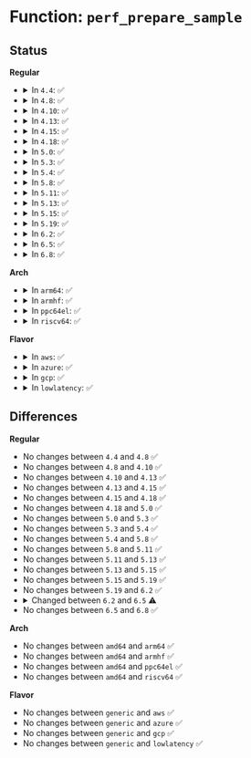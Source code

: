 # Function: <code>perf_prepare_sample</code>

## Status
<b>Regular</b>
<ul>
<li>
<details>
<summary>In <code>4.4</code>: ✅</summary>

```c
void perf_prepare_sample(struct perf_event_header *header, struct perf_sample_data *data, struct perf_event *event, struct pt_regs *regs);
```

**Collision:** Unique Global

**Inline:** No

**Transformation:** False

**Instances:**

```
In kernel/events/core.c (ffffffff811834a0)
Location: kernel/events/core.c:5493
Inline: False
Direct callers:
  - arch/x86/events/intel/ds.c:intel_pmu_drain_bts_buffer
  - kernel/events/core.c:perf_event_output
```
**Symbols:**

```
ffffffff811834a0-ffffffff811837e7: perf_prepare_sample (STB_GLOBAL)
```
</details>
</li>
<li>
<details>
<summary>In <code>4.8</code>: ✅</summary>

```c
void perf_prepare_sample(struct perf_event_header *header, struct perf_sample_data *data, struct perf_event *event, struct pt_regs *regs);
```

**Collision:** Unique Global

**Inline:** No

**Transformation:** False

**Instances:**

```
In kernel/events/core.c (ffffffff811954e0)
Location: kernel/events/core.c:5820
Inline: False
Direct callers:
  - arch/x86/events/intel/ds.c:intel_pmu_drain_bts_buffer
  - kernel/events/core.c:perf_event_output
  - kernel/events/core.c:perf_event_output_backward
  - kernel/events/core.c:perf_event_output_forward
```
**Symbols:**

```
ffffffff811954e0-ffffffff81195854: perf_prepare_sample (STB_GLOBAL)
```
</details>
</li>
<li>
<details>
<summary>In <code>4.10</code>: ✅</summary>

```c
void perf_prepare_sample(struct perf_event_header *header, struct perf_sample_data *data, struct perf_event *event, struct pt_regs *regs);
```

**Collision:** Unique Global

**Inline:** No

**Transformation:** False

**Instances:**

```
In kernel/events/core.c (ffffffff811a4f40)
Location: kernel/events/core.c:5918
Inline: False
Direct callers:
  - arch/x86/events/intel/ds.c:intel_pmu_drain_bts_buffer
  - kernel/events/core.c:perf_event_output
  - kernel/events/core.c:perf_event_output_backward
  - kernel/events/core.c:perf_event_output_forward
```
**Symbols:**

```
ffffffff811a4f40-ffffffff811a529b: perf_prepare_sample (STB_GLOBAL)
```
</details>
</li>
<li>
<details>
<summary>In <code>4.13</code>: ✅</summary>

```c
void perf_prepare_sample(struct perf_event_header *header, struct perf_sample_data *data, struct perf_event *event, struct pt_regs *regs);
```

**Collision:** Unique Global

**Inline:** No

**Transformation:** False

**Instances:**

```
In kernel/events/core.c (ffffffff811ac580)
Location: kernel/events/core.c:6014
Inline: False
Direct callers:
  - arch/x86/events/intel/ds.c:intel_pmu_drain_bts_buffer
  - kernel/events/core.c:perf_event_output
  - kernel/events/core.c:perf_event_output_backward
  - kernel/events/core.c:perf_event_output_forward
```
**Symbols:**

```
ffffffff811ac580-ffffffff811ac89d: perf_prepare_sample (STB_GLOBAL)
```
</details>
</li>
<li>
<details>
<summary>In <code>4.15</code>: ✅</summary>

```c
void perf_prepare_sample(struct perf_event_header *header, struct perf_sample_data *data, struct perf_event *event, struct pt_regs *regs);
```

**Collision:** Unique Global

**Inline:** No

**Transformation:** False

**Instances:**

```
In kernel/events/core.c (ffffffff811bff30)
Location: kernel/events/core.c:5999
Inline: False
Direct callers:
  - arch/x86/events/intel/ds.c:intel_pmu_drain_bts_buffer
  - kernel/events/core.c:perf_event_output
  - kernel/events/core.c:perf_event_output_backward
  - kernel/events/core.c:perf_event_output_forward
```
**Symbols:**

```
ffffffff811bff30-ffffffff811c03e3: perf_prepare_sample (STB_GLOBAL)
```
</details>
</li>
<li>
<details>
<summary>In <code>4.18</code>: ✅</summary>

```c
void perf_prepare_sample(struct perf_event_header *header, struct perf_sample_data *data, struct perf_event *event, struct pt_regs *regs);
```

**Collision:** Unique Global

**Inline:** No

**Transformation:** False

**Instances:**

```
In kernel/events/core.c (ffffffff811e0300)
Location: kernel/events/core.c:6373
Inline: False
Direct callers:
  - arch/x86/events/intel/ds.c:intel_pmu_drain_bts_buffer
  - kernel/events/core.c:perf_event_output
  - kernel/events/core.c:perf_event_output_backward
  - kernel/events/core.c:perf_event_output_forward
```
**Symbols:**

```
ffffffff811e0300-ffffffff811e07d1: perf_prepare_sample (STB_GLOBAL)
```
</details>
</li>
<li>
<details>
<summary>In <code>5.0</code>: ✅</summary>

```c
void perf_prepare_sample(struct perf_event_header *header, struct perf_sample_data *data, struct perf_event *event, struct pt_regs *regs);
```

**Collision:** Unique Global

**Inline:** No

**Transformation:** False

**Instances:**

```
In kernel/events/core.c (ffffffff811f0750)
Location: kernel/events/core.c:6382
Inline: False
Direct callers:
  - arch/x86/events/intel/ds.c:intel_pmu_drain_bts_buffer
  - kernel/events/core.c:perf_event_output
  - kernel/events/core.c:perf_event_output_backward
  - kernel/events/core.c:perf_event_output_forward
```
**Symbols:**

```
ffffffff811f0750-ffffffff811f0c3c: perf_prepare_sample (STB_GLOBAL)
```
</details>
</li>
<li>
<details>
<summary>In <code>5.3</code>: ✅</summary>

```c
void perf_prepare_sample(struct perf_event_header *header, struct perf_sample_data *data, struct perf_event *event, struct pt_regs *regs);
```

**Collision:** Unique Global

**Inline:** No

**Transformation:** False

**Instances:**

```
In kernel/events/core.c (ffffffff81207f10)
Location: kernel/events/core.c:6460
Inline: False
Direct callers:
  - arch/x86/events/intel/ds.c:intel_pmu_drain_bts_buffer
  - kernel/events/core.c:perf_event_output
  - kernel/events/core.c:perf_event_output_backward
  - kernel/events/core.c:perf_event_output_forward
```
**Symbols:**

```
ffffffff81207f10-ffffffff81208406: perf_prepare_sample (STB_GLOBAL)
```
</details>
</li>
<li>
<details>
<summary>In <code>5.4</code>: ✅</summary>

```c
void perf_prepare_sample(struct perf_event_header *header, struct perf_sample_data *data, struct perf_event *event, struct pt_regs *regs);
```

**Collision:** Unique Global

**Inline:** No

**Transformation:** False

**Instances:**

```
In kernel/events/core.c (ffffffff81215280)
Location: kernel/events/core.c:6576
Inline: False
Direct callers:
  - arch/x86/events/intel/ds.c:intel_pmu_drain_bts_buffer
  - kernel/events/core.c:perf_event_output
  - kernel/events/core.c:perf_event_output_backward
  - kernel/events/core.c:perf_event_output_forward
```
**Symbols:**

```
ffffffff81215280-ffffffff81215776: perf_prepare_sample (STB_GLOBAL)
```
</details>
</li>
<li>
<details>
<summary>In <code>5.8</code>: ✅</summary>

```c
void perf_prepare_sample(struct perf_event_header *header, struct perf_sample_data *data, struct perf_event *event, struct pt_regs *regs);
```

**Collision:** Unique Global

**Inline:** No

**Transformation:** False

**Instances:**

```
In kernel/events/core.c (ffffffff812417b0)
Location: kernel/events/core.c:6979
Inline: False
Direct callers:
  - arch/x86/events/intel/ds.c:intel_pmu_drain_bts_buffer
  - kernel/events/core.c:perf_event_output
  - kernel/events/core.c:perf_event_output_backward
  - kernel/events/core.c:perf_event_output_forward
```
**Symbols:**

```
ffffffff812417b0-ffffffff81241be6: perf_prepare_sample (STB_GLOBAL)
```
</details>
</li>
<li>
<details>
<summary>In <code>5.11</code>: ✅</summary>

```c
void perf_prepare_sample(struct perf_event_header *header, struct perf_sample_data *data, struct perf_event *event, struct pt_regs *regs);
```

**Collision:** Unique Global

**Inline:** No

**Transformation:** False

**Instances:**

```
In kernel/events/core.c (ffffffff8124be90)
Location: kernel/events/core.c:7150
Inline: False
Direct callers:
  - arch/x86/events/intel/ds.c:intel_pmu_drain_bts_buffer
  - kernel/events/core.c:perf_event_output
  - kernel/events/core.c:perf_event_output_backward
  - kernel/events/core.c:perf_event_output_forward
```
**Symbols:**

```
ffffffff8124be90-ffffffff8124c30c: perf_prepare_sample (STB_GLOBAL)
```
</details>
</li>
<li>
<details>
<summary>In <code>5.13</code>: ✅</summary>

```c
void perf_prepare_sample(struct perf_event_header *header, struct perf_sample_data *data, struct perf_event *event, struct pt_regs *regs);
```

**Collision:** Unique Global

**Inline:** No

**Transformation:** False

**Instances:**

```
In kernel/events/core.c (ffffffff8124ffb0)
Location: kernel/events/core.c:7261
Inline: False
Direct callers:
  - arch/x86/events/intel/ds.c:intel_pmu_drain_bts_buffer
  - kernel/events/core.c:perf_event_output
  - kernel/events/core.c:perf_event_output_backward
  - kernel/events/core.c:perf_event_output_forward
```
**Symbols:**

```
ffffffff8124ffb0-ffffffff81250543: perf_prepare_sample (STB_GLOBAL)
```
</details>
</li>
<li>
<details>
<summary>In <code>5.15</code>: ✅</summary>

```c
void perf_prepare_sample(struct perf_event_header *header, struct perf_sample_data *data, struct perf_event *event, struct pt_regs *regs);
```

**Collision:** Unique Global

**Inline:** No

**Transformation:** False

**Instances:**

```
In kernel/events/core.c (ffffffff8128ad10)
Location: kernel/events/core.c:7385
Inline: False
Direct callers:
  - arch/x86/events/intel/ds.c:intel_pmu_drain_bts_buffer
  - kernel/events/core.c:perf_event_output
  - kernel/events/core.c:perf_event_output_backward
  - kernel/events/core.c:perf_event_output_forward
```
**Symbols:**

```
ffffffff8128ad10-ffffffff8128b295: perf_prepare_sample (STB_GLOBAL)
```
</details>
</li>
<li>
<details>
<summary>In <code>5.19</code>: ✅</summary>

```c
void perf_prepare_sample(struct perf_event_header *header, struct perf_sample_data *data, struct perf_event *event, struct pt_regs *regs);
```

**Collision:** Unique Global

**Inline:** No

**Transformation:** False

**Instances:**

```
In kernel/events/core.c (ffffffff812df770)
Location: kernel/events/core.c:7290
Inline: False
Direct callers:
  - arch/x86/events/intel/ds.c:intel_pmu_drain_bts_buffer
  - kernel/events/core.c:perf_event_output
  - kernel/events/core.c:perf_event_output_backward
  - kernel/events/core.c:perf_event_output_forward
```
**Symbols:**

```
ffffffff812df770-ffffffff812dfc77: perf_prepare_sample (STB_GLOBAL)
```
</details>
</li>
<li>
<details>
<summary>In <code>6.2</code>: ✅</summary>

```c
void perf_prepare_sample(struct perf_event_header *header, struct perf_sample_data *data, struct perf_event *event, struct pt_regs *regs);
```

**Collision:** Unique Global

**Inline:** No

**Transformation:** False

**Instances:**

```
In kernel/events/core.c (ffffffff81347aa0)
Location: kernel/events/core.c:7557
Inline: False
Direct callers:
  - arch/x86/events/intel/ds.c:intel_pmu_drain_bts_buffer
  - kernel/events/core.c:perf_event_output
  - kernel/events/core.c:perf_event_output_backward
  - kernel/events/core.c:perf_event_output_forward
```
**Symbols:**

```
ffffffff81347aa0-ffffffff8134808c: perf_prepare_sample (STB_GLOBAL)
```
</details>
</li>
<li>
<details>
<summary>In <code>6.5</code>: ✅</summary>

```c
void perf_prepare_sample(struct perf_sample_data *data, struct perf_event *event, struct pt_regs *regs);
```

**Collision:** Unique Global

**Inline:** No

**Transformation:** False

**Instances:**

```
In kernel/events/core.c (ffffffff81378a40)
Location: kernel/events/core.c:7575
Inline: False
Direct callers:
  - arch/x86/events/intel/ds.c:intel_pmu_drain_bts_buffer
  - kernel/events/core.c:bpf_overflow_handler
  - kernel/events/core.c:perf_event_output
  - kernel/events/core.c:perf_event_output_backward
  - kernel/events/core.c:perf_event_output_forward
```
**Symbols:**

```
ffffffff81378a40-ffffffff81378fdb: perf_prepare_sample (STB_GLOBAL)
```
</details>
</li>
<li>
<details>
<summary>In <code>6.8</code>: ✅</summary>

```c
void perf_prepare_sample(struct perf_sample_data *data, struct perf_event *event, struct pt_regs *regs);
```

**Collision:** Unique Global

**Inline:** No

**Transformation:** False

**Instances:**

```
In kernel/events/core.c (ffffffff813a1d40)
Location: kernel/events/core.c:7656
Inline: False
Direct callers:
  - arch/x86/events/intel/ds.c:intel_pmu_drain_bts_buffer
  - kernel/events/core.c:bpf_overflow_handler
  - kernel/events/core.c:perf_event_output
  - kernel/events/core.c:perf_event_output_backward
  - kernel/events/core.c:perf_event_output_forward
```
**Symbols:**

```
ffffffff813a1d40-ffffffff813a22ea: perf_prepare_sample (STB_GLOBAL)
```
</details>
</li>
</ul>
<b>Arch</b>
<ul>
<li>
<details>
<summary>In <code>arm64</code>: ✅</summary>

```c
void perf_prepare_sample(struct perf_event_header *header, struct perf_sample_data *data, struct perf_event *event, struct pt_regs *regs);
```

**Collision:** Unique Global

**Inline:** No

**Transformation:** False

**Instances:**

```
In kernel/events/core.c (ffff80001029f2d8)
Location: kernel/events/core.c:6576
Inline: False
Direct callers:
  - kernel/events/core.c:perf_event_output
  - kernel/events/core.c:perf_event_output_backward
  - kernel/events/core.c:perf_event_output_forward
```
**Symbols:**

```
ffff80001029f2d8-ffff80001029f778: perf_prepare_sample (STB_GLOBAL)
```
</details>
</li>
<li>
<details>
<summary>In <code>armhf</code>: ✅</summary>

```c
void perf_prepare_sample(struct perf_event_header *header, struct perf_sample_data *data, struct perf_event *event, struct pt_regs *regs);
```

**Collision:** Unique Global

**Inline:** No

**Transformation:** False

**Instances:**

```
In kernel/events/core.c (c04cf0f0)
Location: kernel/events/core.c:6576
Inline: False
Direct callers:
  - kernel/events/core.c:perf_event_output
  - kernel/events/core.c:perf_event_output_backward
  - kernel/events/core.c:perf_event_output_forward
```
**Symbols:**

```
c04cf0f0-c04cf62c: perf_prepare_sample (STB_GLOBAL)
```
</details>
</li>
<li>
<details>
<summary>In <code>ppc64el</code>: ✅</summary>

```c
void perf_prepare_sample(struct perf_event_header *header, struct perf_sample_data *data, struct perf_event *event, struct pt_regs *regs);
```

**Collision:** Unique Global

**Inline:** No

**Transformation:** False

**Instances:**

```
In kernel/events/core.c (c000000000350580)
Location: kernel/events/core.c:6576
Inline: False
Direct callers:
  - kernel/events/core.c:perf_event_output
  - kernel/events/core.c:perf_event_output_backward
  - kernel/events/core.c:perf_event_output_forward
```
**Symbols:**

```
c000000000350580-c000000000350bdc: perf_prepare_sample (STB_GLOBAL)
```
</details>
</li>
<li>
<details>
<summary>In <code>riscv64</code>: ✅</summary>

```c
void perf_prepare_sample(struct perf_event_header *header, struct perf_sample_data *data, struct perf_event *event, struct pt_regs *regs);
```

**Collision:** Unique Global

**Inline:** No

**Transformation:** False

**Instances:**

```
In kernel/events/core.c (ffffffe0001cebea)
Location: kernel/events/core.c:6576
Inline: False
Direct callers:
  - kernel/events/core.c:perf_event_output
  - kernel/events/core.c:perf_event_output_backward
  - kernel/events/core.c:perf_event_output_forward
```
**Symbols:**

```
ffffffe0001cebea-ffffffe0001cf078: perf_prepare_sample (STB_GLOBAL)
```
</details>
</li>
</ul>
<b>Flavor</b>
<ul>
<li>
<details>
<summary>In <code>aws</code>: ✅</summary>

```c
void perf_prepare_sample(struct perf_event_header *header, struct perf_sample_data *data, struct perf_event *event, struct pt_regs *regs);
```

**Collision:** Unique Global

**Inline:** No

**Transformation:** False

**Instances:**

```
In kernel/events/core.c (ffffffff8120d8d0)
Location: kernel/events/core.c:6576
Inline: False
Direct callers:
  - arch/x86/events/intel/ds.c:intel_pmu_drain_bts_buffer
  - kernel/events/core.c:perf_event_output
  - kernel/events/core.c:perf_event_output_backward
  - kernel/events/core.c:perf_event_output_forward
```
**Symbols:**

```
ffffffff8120d8d0-ffffffff8120ddc6: perf_prepare_sample (STB_GLOBAL)
```
</details>
</li>
<li>
<details>
<summary>In <code>azure</code>: ✅</summary>

```c
void perf_prepare_sample(struct perf_event_header *header, struct perf_sample_data *data, struct perf_event *event, struct pt_regs *regs);
```

**Collision:** Unique Global

**Inline:** No

**Transformation:** False

**Instances:**

```
In kernel/events/core.c (ffffffff812006a0)
Location: kernel/events/core.c:6576
Inline: False
Direct callers:
  - arch/x86/events/intel/ds.c:intel_pmu_drain_bts_buffer
  - kernel/events/core.c:perf_event_output
  - kernel/events/core.c:perf_event_output_backward
  - kernel/events/core.c:perf_event_output_forward
```
**Symbols:**

```
ffffffff812006a0-ffffffff81200b96: perf_prepare_sample (STB_GLOBAL)
```
</details>
</li>
<li>
<details>
<summary>In <code>gcp</code>: ✅</summary>

```c
void perf_prepare_sample(struct perf_event_header *header, struct perf_sample_data *data, struct perf_event *event, struct pt_regs *regs);
```

**Collision:** Unique Global

**Inline:** No

**Transformation:** False

**Instances:**

```
In kernel/events/core.c (ffffffff8120b670)
Location: kernel/events/core.c:6576
Inline: False
Direct callers:
  - arch/x86/events/intel/ds.c:intel_pmu_drain_bts_buffer
  - kernel/events/core.c:perf_event_output
  - kernel/events/core.c:perf_event_output_backward
  - kernel/events/core.c:perf_event_output_forward
```
**Symbols:**

```
ffffffff8120b670-ffffffff8120bb66: perf_prepare_sample (STB_GLOBAL)
```
</details>
</li>
<li>
<details>
<summary>In <code>lowlatency</code>: ✅</summary>

```c
void perf_prepare_sample(struct perf_event_header *header, struct perf_sample_data *data, struct perf_event *event, struct pt_regs *regs);
```

**Collision:** Unique Global

**Inline:** No

**Transformation:** False

**Instances:**

```
In kernel/events/core.c (ffffffff8121a480)
Location: kernel/events/core.c:6576
Inline: False
Direct callers:
  - arch/x86/events/intel/ds.c:intel_pmu_drain_bts_buffer
  - kernel/events/core.c:perf_event_output
  - kernel/events/core.c:perf_event_output_backward
  - kernel/events/core.c:perf_event_output_forward
```
**Symbols:**

```
ffffffff8121a480-ffffffff8121a976: perf_prepare_sample (STB_GLOBAL)
```
</details>
</li>
</ul>

## Differences
<b>Regular</b>
<ul>
<li>
No changes between <code>4.4</code> and <code>4.8</code> ✅
</li>
<li>
No changes between <code>4.8</code> and <code>4.10</code> ✅
</li>
<li>
No changes between <code>4.10</code> and <code>4.13</code> ✅
</li>
<li>
No changes between <code>4.13</code> and <code>4.15</code> ✅
</li>
<li>
No changes between <code>4.15</code> and <code>4.18</code> ✅
</li>
<li>
No changes between <code>4.18</code> and <code>5.0</code> ✅
</li>
<li>
No changes between <code>5.0</code> and <code>5.3</code> ✅
</li>
<li>
No changes between <code>5.3</code> and <code>5.4</code> ✅
</li>
<li>
No changes between <code>5.4</code> and <code>5.8</code> ✅
</li>
<li>
No changes between <code>5.8</code> and <code>5.11</code> ✅
</li>
<li>
No changes between <code>5.11</code> and <code>5.13</code> ✅
</li>
<li>
No changes between <code>5.13</code> and <code>5.15</code> ✅
</li>
<li>
No changes between <code>5.15</code> and <code>5.19</code> ✅
</li>
<li>
No changes between <code>5.19</code> and <code>6.2</code> ✅
</li>
<li>
<details>
<summary>Changed between <code>6.2</code> and <code>6.5</code> ⚠️</summary>
<ul>
<li>
<b>Param removed. </b>
<code>struct perf_event_header *header</code>
</li>
<li>
<b>Param reordered. </b>
<code>header, data, event, regs</code> ➡️ <code>data, event, regs</code>
</li>
</ul>
</details>
</li>
<li>
No changes between <code>6.5</code> and <code>6.8</code> ✅
</li>
</ul>
<b>Arch</b>
<ul>
<li>
No changes between <code>amd64</code> and <code>arm64</code> ✅
</li>
<li>
No changes between <code>amd64</code> and <code>armhf</code> ✅
</li>
<li>
No changes between <code>amd64</code> and <code>ppc64el</code> ✅
</li>
<li>
No changes between <code>amd64</code> and <code>riscv64</code> ✅
</li>
</ul>
<b>Flavor</b>
<ul>
<li>
No changes between <code>generic</code> and <code>aws</code> ✅
</li>
<li>
No changes between <code>generic</code> and <code>azure</code> ✅
</li>
<li>
No changes between <code>generic</code> and <code>gcp</code> ✅
</li>
<li>
No changes between <code>generic</code> and <code>lowlatency</code> ✅
</li>
</ul>
